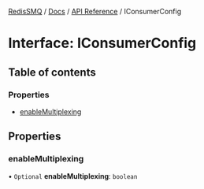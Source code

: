 [RedisSMQ](../../../README.md) / [Docs](../../README.md) / [API Reference](../README.md) / IConsumerConfig

# Interface: IConsumerConfig

## Table of contents

### Properties

- [enableMultiplexing](IConsumerConfig.md#enablemultiplexing)

## Properties

### enableMultiplexing

• `Optional` **enableMultiplexing**: `boolean`
